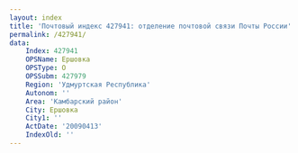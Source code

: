 ```yaml
---
layout: index
title: 'Почтовый индекс 427941: отделение почтовой связи Почты России'
permalink: /427941/
data:
    Index: 427941
    OPSName: Ершовка
    OPSType: О
    OPSSubm: 427979
    Region: 'Удмуртская Республика'
    Autonom: ''
    Area: 'Камбарский район'
    City: Ершовка
    City1: ''
    ActDate: '20090413'
    IndexOld: ''
---
```

